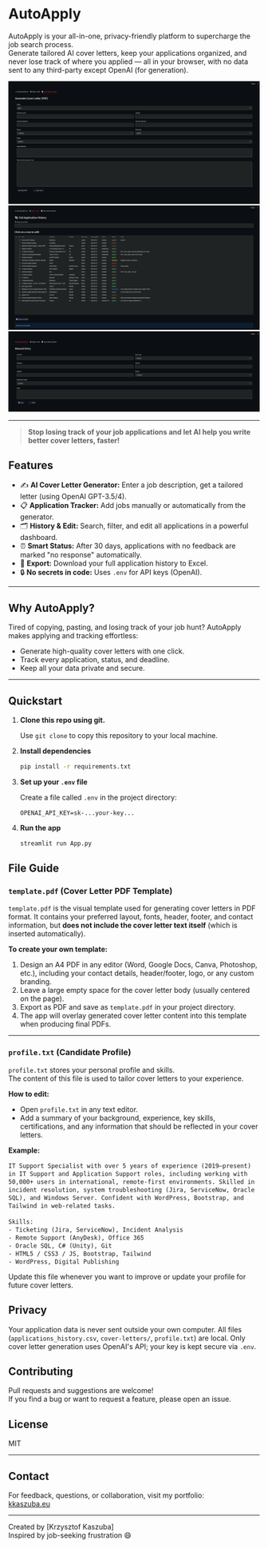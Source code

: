 # AutoApply

AutoApply is your all-in-one, privacy-friendly platform to supercharge the job search process.  
Generate tailored AI cover letters, keep your applications organized, and never lose track of where you applied — all in your browser, with no data sent to any third-party except OpenAI (for generation).


![screenshot](/screenshots/1.png)
![screenshot](/screenshots/2.png)
![screenshot](/screenshots/3.png)

---

> **Stop losing track of your job applications and let AI help you write better cover letters, faster!**


## Features

- ✍️ **AI Cover Letter Generator:** Enter a job description, get a tailored letter (using OpenAI GPT-3.5/4).
- 📋 **Application Tracker:** Add jobs manually or automatically from the generator.
- 🗂 **History & Edit:** Search, filter, and edit all applications in a powerful dashboard.
- ⏰ **Smart Status:** After 30 days, applications with no feedback are marked "no response" automatically.
- 💾 **Export:** Download your full application history to Excel.
- 🔒 **No secrets in code:** Uses `.env` for API keys (OpenAI).

---

## Why AutoApply?

Tired of copying, pasting, and losing track of your job hunt? AutoApply makes applying and tracking effortless:
- Generate high-quality cover letters with one click.
- Track every application, status, and deadline.
- Keep all your data private and secure.

---

## Quickstart

1. **Clone this repo using git.**

   Use `git clone` to copy this repository to your local machine.

2. **Install dependencies**

   ```bash
   pip install -r requirements.txt
   ```

3. **Set up your `.env` file**

   Create a file called `.env` in the project directory:
   ```
   OPENAI_API_KEY=sk-...your-key...
   ```

4. **Run the app**

   ```bash
   streamlit run App.py
   ```

## File Guide

### `template.pdf` (Cover Letter PDF Template)

`template.pdf` is the visual template used for generating cover letters in PDF format.
It contains your preferred layout, fonts, header, footer, and contact information, but **does not include the cover letter text itself** (which is inserted automatically).

**To create your own template:**
1. Design an A4 PDF in any editor (Word, Google Docs, Canva, Photoshop, etc.), including your contact details, header/footer, logo, or any custom branding.
2. Leave a large empty space for the cover letter body (usually centered on the page).
3. Export as PDF and save as `template.pdf` in your project directory.
4. The app will overlay generated cover letter content into this template when producing final PDFs.

---

### `profile.txt` (Candidate Profile)

`profile.txt` stores your personal profile and skills.  
The content of this file is used to tailor cover letters to your experience.

**How to edit:**
- Open `profile.txt` in any text editor.
- Add a summary of your background, experience, key skills, certifications, and any information that should be reflected in your cover letters.

**Example:**
```
IT Support Specialist with over 5 years of experience (2019–present) in IT Support and Application Support roles, including working with 50,000+ users in international, remote-first environments. Skilled in incident resolution, system troubleshooting (Jira, ServiceNow, Oracle SQL), and Windows Server. Confident with WordPress, Bootstrap, and Tailwind in web-related tasks.

Skills:
- Ticketing (Jira, ServiceNow), Incident Analysis
- Remote Support (AnyDesk), Office 365
- Oracle SQL, C# (Unity), Git
- HTML5 / CSS3 / JS, Bootstrap, Tailwind
- WordPress, Digital Publishing
```
Update this file whenever you want to improve or update your profile for future cover letters.

## Privacy

Your application data is never sent outside your own computer. All files (`applications_history.csv`, `cover-letters/`, `profile.txt`) are local. Only cover letter generation uses OpenAI's API; your key is kept secure via `.env`.


## Contributing

Pull requests and suggestions are welcome!  
If you find a bug or want to request a feature, please open an issue.

## License

MIT

---
## Contact

For feedback, questions, or collaboration, visit my portfolio:  
[kkaszuba.eu](https://kkaszuba.eu)

---


Created by [Krzysztof Kaszuba]  
Inspired by job-seeking frustration 😄
